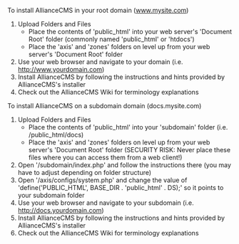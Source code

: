 To install AllianceCMS in your root domain (www.mysite.com)

1. Upload Folders and Files
    * Place the contents of 'public_html' into your web server's 'Document Root' folder (commonly named 'public_html' or 'htdocs')
    * Place the 'axis' and 'zones' folders on level up from your web server's 'Document Root' folder
2. Use your web browser and navigate to your domain (i.e. http://www.yourdomain.com)
3. Install AllianceCMS by following the instructions and hints provided by AllianceCMS's installer
4. Check out the AllianceCMS Wiki for terminology explanations

To install AllianceCMS on a subdomain domain (docs.mysite.com)

1. Upload Folders and Files
    * Place the contents of 'public_html' into your 'subdomain' folder (i.e. /public_html/docs)
    * Place the 'axis' and 'zones' folders on level up from your web server's 'Document Root' folder (SECURITY RISK: Never place these files where you can access them from a web client!)
2. Open '/subdomain/index.php' and follow the instructions there (you may have to adjust depending on folder structure)
3. Open '/axis/configs/system.php' and change the value of 'define('PUBLIC_HTML', BASE_DIR . 'public_html' . DS);' so it points to your subdomain folder
4. Use your web browser and navigate to your subdomain (i.e. http://docs.yourdomain.com)
5. Install AllianceCMS by following the instructions and hints provided by AllianceCMS's installer
6. Check out the AllianceCMS Wiki for terminology explanations
